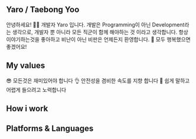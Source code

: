 Yaro / Taebong Yoo
---

안녕하세요! 🙋‍♂️ 개발자 Yaro 입니다. 개발은 Programming이 아닌 Development라는 생각으로, 개발자 뿐 아니라 모든 직군이 함께 해야하는 것 이라고 생각합니다.
항상 이야기하는것을 좋아하고 비난이 아닌 비판은 언제든지 환영합니다. 🥰 모두 행복했으면 좋겠어요!

My values
---

😎 모든것은 재미있어야 합니다
👌 안전성을 겸비한 속도를 지향 합니다
🦻 쉽게 말하고 어렵게 들으려고 노력합니다

How i work
---




Platforms & Languages
---


